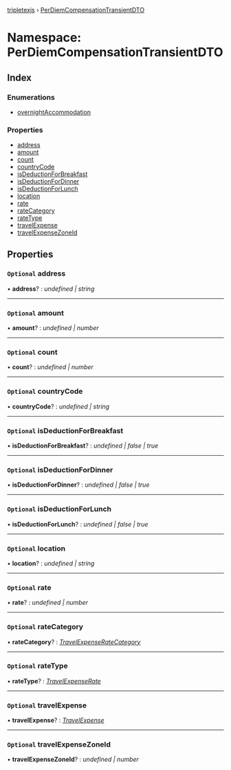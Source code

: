 [tripletexjs](../README.md) › [PerDiemCompensationTransientDTO](perdiemcompensationtransientdto.md)

# Namespace: PerDiemCompensationTransientDTO

## Index

### Enumerations

* [overnightAccommodation](../enums/perdiemcompensationtransientdto.overnightaccommodation.md)

### Properties

* [address](perdiemcompensationtransientdto.md#optional-address)
* [amount](perdiemcompensationtransientdto.md#optional-amount)
* [count](perdiemcompensationtransientdto.md#optional-count)
* [countryCode](perdiemcompensationtransientdto.md#optional-countrycode)
* [isDeductionForBreakfast](perdiemcompensationtransientdto.md#optional-isdeductionforbreakfast)
* [isDeductionForDinner](perdiemcompensationtransientdto.md#optional-isdeductionfordinner)
* [isDeductionForLunch](perdiemcompensationtransientdto.md#optional-isdeductionforlunch)
* [location](perdiemcompensationtransientdto.md#optional-location)
* [rate](perdiemcompensationtransientdto.md#optional-rate)
* [rateCategory](perdiemcompensationtransientdto.md#optional-ratecategory)
* [rateType](perdiemcompensationtransientdto.md#optional-ratetype)
* [travelExpense](perdiemcompensationtransientdto.md#optional-travelexpense)
* [travelExpenseZoneId](perdiemcompensationtransientdto.md#optional-travelexpensezoneid)

## Properties

### `Optional` address

• **address**? : *undefined | string*

___

### `Optional` amount

• **amount**? : *undefined | number*

___

### `Optional` count

• **count**? : *undefined | number*

___

### `Optional` countryCode

• **countryCode**? : *undefined | string*

___

### `Optional` isDeductionForBreakfast

• **isDeductionForBreakfast**? : *undefined | false | true*

___

### `Optional` isDeductionForDinner

• **isDeductionForDinner**? : *undefined | false | true*

___

### `Optional` isDeductionForLunch

• **isDeductionForLunch**? : *undefined | false | true*

___

### `Optional` location

• **location**? : *undefined | string*

___

### `Optional` rate

• **rate**? : *undefined | number*

___

### `Optional` rateCategory

• **rateCategory**? : *[TravelExpenseRateCategory](travelexpenseratecategory.md)*

___

### `Optional` rateType

• **rateType**? : *[TravelExpenseRate](../interfaces/travelexpenserate.md)*

___

### `Optional` travelExpense

• **travelExpense**? : *[TravelExpense](travelexpense.md)*

___

### `Optional` travelExpenseZoneId

• **travelExpenseZoneId**? : *undefined | number*
